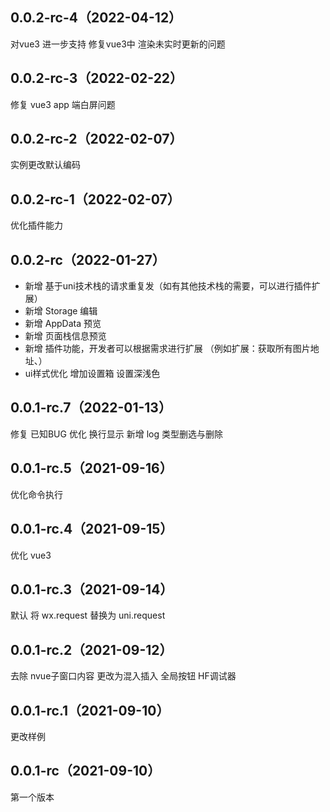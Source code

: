 ## 0.0.2-rc-4（2022-04-12）
对vue3 进一步支持  修复vue3中 渲染未实时更新的问题
## 0.0.2-rc-3（2022-02-22）
修复 vue3 app 端白屏问题
## 0.0.2-rc-2（2022-02-07）
实例更改默认编码
## 0.0.2-rc-1（2022-02-07）
优化插件能力
## 0.0.2-rc（2022-01-27）
- 新增 基于uni技术栈的请求重复发（如有其他技术栈的需要，可以进行插件扩展）
- 新增 Storage 编辑
- 新增 AppData 预览
- 新增 页面栈信息预览
- 新增 插件功能，开发者可以根据需求进行扩展 （例如扩展：获取所有图片地址、）
- ui样式优化 增加设置箱 设置深浅色
## 0.0.1-rc.7（2022-01-13）
修复 已知BUG
优化 换行显示
新增 log 类型删选与删除
## 0.0.1-rc.5（2021-09-16）
优化命令执行
## 0.0.1-rc.4（2021-09-15）
优化 vue3
## 0.0.1-rc.3（2021-09-14）
默认 将 wx.request 替换为 uni.request
## 0.0.1-rc.2（2021-09-12）
去除 nvue子窗口内容 更改为混入插入 全局按钮 HF调试器
## 0.0.1-rc.1（2021-09-10）
更改样例
## 0.0.1-rc（2021-09-10）
第一个版本
